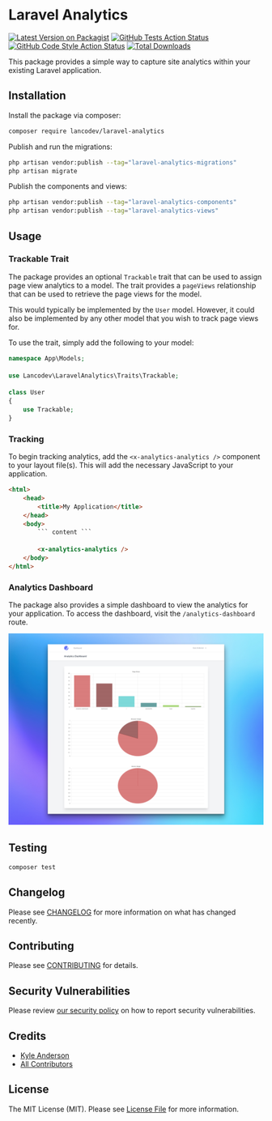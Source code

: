 # Laravel Analytics

[![Latest Version on Packagist](https://img.shields.io/packagist/v/lancodev/laravel-analytics.svg?style=flat-square)](https://packagist.org/packages/lancodev/laravel-analytics)
[![GitHub Tests Action Status](https://img.shields.io/github/workflow/status/lancodev/laravel-analytics/run-tests?label=tests)](https://github.com/lancodev/laravel-analytics/actions?query=workflow%3Arun-tests+branch%3Amain)
[![GitHub Code Style Action Status](https://img.shields.io/github/workflow/status/lancodev/laravel-analytics/Fix%20PHP%20code%20style%20issues?label=code%20style)](https://github.com/lancodev/laravel-analytics/actions?query=workflow%3A"Fix+PHP+code+style+issues"+branch%3Amain)
[![Total Downloads](https://img.shields.io/packagist/dt/lancodev/laravel-analytics.svg?style=flat-square)](https://packagist.org/packages/lancodev/laravel-analytics)

This package provides a simple way to capture site analytics within your existing Laravel application.

## Installation

Install the package via composer:

```bash
composer require lancodev/laravel-analytics
```

Publish and run the migrations:

```bash
php artisan vendor:publish --tag="laravel-analytics-migrations"
php artisan migrate
```

Publish the components and views:

```bash
php artisan vendor:publish --tag="laravel-analytics-components"
php artisan vendor:publish --tag="laravel-analytics-views"
```

## Usage

### Trackable Trait

The package provides an optional `Trackable` trait that can be used to assign page view analytics to a model. The trait provides a `pageViews` relationship that can be used to retrieve the page views for the model.

This would typically be implemented by the `User` model. However, it could also be implemented by any other model that you wish to track page views for.

To use the trait, simply add the following to your model:

```php
namespace App\Models;

use Lancodev\LaravelAnalytics\Traits\Trackable;

class User
{
    use Trackable;
}
```

### Tracking

To begin tracking analytics, add the `<x-analytics-analytics />` component to your layout file(s).
This will add the necessary JavaScript to your application.

```html
<html>
    <head>
        <title>My Application</title>
    </head>
    <body>
        ``` content ```

        <x-analytics-analytics />
    </body>
</html>
```

### Analytics Dashboard

The package also provides a simple dashboard to view the analytics for your application. To access the dashboard, visit the `/analytics-dashboard` route.

![analyticsdashboardscreenshot.png](screenshots/analytics-dashboard-screenshot.png)

## Testing

```bash
composer test
```

## Changelog

Please see [CHANGELOG](CHANGELOG.md) for more information on what has changed recently.

## Contributing

Please see [CONTRIBUTING](CONTRIBUTING.md) for details.

## Security Vulnerabilities

Please review [our security policy](../../security/policy) on how to report security vulnerabilities.

## Credits

- [Kyle Anderson](https://github.com/lancodev)
- [All Contributors](../../contributors)

## License

The MIT License (MIT). Please see [License File](LICENSE.md) for more information.
